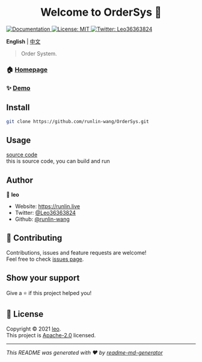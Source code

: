 <h1 align="center">Welcome to OrderSys 👋</h1>
<p>
  <a href="https://runlin-wang.github.io/OrderSys" target="_blank">
    <img alt="Documentation" src="https://img.shields.io/badge/documentation-yes-brightgreen.svg" />
  </a>
  <a href="LICENSE" target="_blank">
    <img alt="License: MIT" src="https://img.shields.io/badge/License-MIT-yellow.svg" />
  </a>
  <a href="https://twitter.com/Leo36363824" target="_blank">
    <img alt="Twitter: Leo36363824" src="https://img.shields.io/twitter/follow/Leo36363824.svg?style=social" />
  </a>
</p>

**English** | [中文](README_zh.md)

> Order System.

### 🏠 [Homepage](https://runlin-wang.github.io/OrderSys)

### ✨ [Demo](https://runlin-wang.github.io/OrderSys)

## Install

```sh
git clone https://github.com/runlin-wang/OrderSys.git
```

## Usage

[source code](https://github.com/runlin-wang/OrderSys)  
this is source code, you can build and run

## Author

👤 **leo**

* Website: https://runlin.live
* Twitter: [@Leo36363824](https://twitter.com/Leo36363824)
* Github: [@runlin-wang](https://github.com/runlin-wang)

## 🤝 Contributing

Contributions, issues and feature requests are welcome!<br />Feel free to check [issues page](https://github.com/runlin-wang/OrderSys/issues). 

## Show your support

Give a ⭐️ if this project helped you!

## 📝 License

Copyright © 2021 [leo](https://github.com/runlin-wang).<br />
This project is [Apache-2.0](LICENSE) licensed.

***
_This README was generated with ❤️ by [readme-md-generator](https://github.com/kefranabg/readme-md-generator)_
